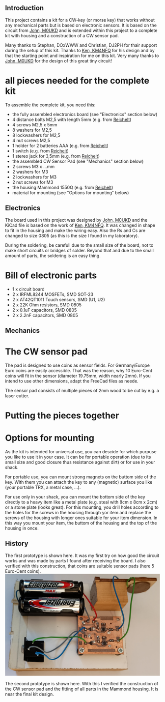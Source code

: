 ## Introduction ##

This project contains a kit for a CW-key (or morse key) that works without any mechanical parts but is based on electronic sensors. It is based on the circuit from [John, M0UKD](https://m0ukd.com/homebrew/capacitive-cw-touch-key-circuits/) and is extended within this project to a complete kit with housing and a construction of a CW sensor pad.

Many thanks to Stephan, DOxWWW and Christian, DJ2PH for thair support during the setup of this kit.
Thanks to [Ken, KM4NFQ](https://github.com/km4nfq/capacitive-touch-key) for his design and by that the starting point and inspiration for me on this kit.
Very many thanks to [John, M0UKD](https://m0ukd.com/homebrew/capacitive-cw-touch-key-circuits/) for the design of this great tiny circuit!

# all pieces needed for the complete kit #

To assemble the complete kit, you need this:
- the fully assembled electronics board (see "Electronics" section below)
- 4 distance bolts M2,5 with length 5mm (e.g. from [Reichelt](https://www.reichelt.de/de/de/shop/produkt/distanzbolzen_5_mm_m2_5-236284))
- 4 screws M2,5 x 5mm
- 8 washers for M2,5
- 8 lockwashers for M2,5
- 4 nut screws M2,5
- 1 holder for 2 batteries AAA (e.g. from [Reichelt](https://www.reichelt.de/de/de/shop/produkt/batteriehalter_fuer_2_microzellen_aaa_loetfahnen-57125))
- 1 switch (e.g. from [Reichelt](https://www.reichelt.de/de/de/shop/produkt/miniatur-kippschalter_ein-aus_3_a_125_v-359360))
- 1 stereo jack for 3,5mm (e.g. from [Reichelt](https://www.reichelt.de/de/de/shop/produkt/klinkeneinbaubuchse_3_5_mm_stereo-7301))
- the assembled CW Sensor Pad (see "Mechanics" section below)
- 2 screws M3 x ...mm
- 2 washers for M3
- 2 lockwashers for M3
- 2 nut screws for M3
- the housing Mammond 1550Q (e.g. from [Reichelt](https://www.reichelt.de/de/de/shop/produkt/alugehaeuse_1550_q_60_x_55_x_30_mm_aluminium-221407))
- material for mounting (see "Options for mounting" below)

## Electronics ##
The board used in this project was designed by [John, M0UKD](https://m0ukd.com/homebrew/capacitive-cw-touch-key-circuits/) and the KiCad file is based on the work of [Ken, KM4NFQ](https://github.com/km4nfq/capacitive-touch-key). It was changed in shape to fit in the housing and make the wiring easy. Also the Rs and Cs are changed to size 0805 (as this is the size I found in my laboratory).

During the soldering, be carefull due to the small size of the board, not to make short circuits or bridges of solder. Beyond that and due to the small amount of parts, the soldering is an easy thing.

# Bill of electronic parts #
- 1 x circuit board
- 2 x IRFML8244 MOSFETs, SMD SOT-23
- 2 x AT42QT1011 Touch sensors, SMD (U1, U2)
- 2 x 22K Ohm resistors, SMD 0805
- 2 x 0.1uF capacitors, SMD 0805
- 2 x 2.2nF capacitors, SMD 0805


## Mechanics ##

# The CW sensor pad #
The pad is designed to use coins as sensor fields. For Germany/Europe Euro coins are easily accessible. That was the reason, why 10 Euro-Cent coins will fit in the sensor (diameter 19.75mm, width nearly 2mm). If you intend to use other dimensions, adapt the FreeCad files as neede.

The sensor pad consists of multiple pieces of 2mm wood to be cut by e.g. a laser cutter. 


# Putting the pieces together #


# Options for mounting #
As the kit is intended for universal use, you can descide for which purpuse you like to use it in your case. It can be for portable operation (due to its small size and good closure thus resistance against dirt) or for use in your shack.

For portable use, you can mount strong magnets on the buttom side of the key. With them you can attach the key to any (magnetic) surface you like (your portable TRX, a metal case, ...).

For use only in your shack, you can mount the bottom side of the key directly to a heavy item like a metal plate (e.g. steal with 8cm x 8cm x 2cm) or a stone plate (looks great). For this mounting, you drill holes according to the holes for the screws in the housing through yor item and replace the screws of the housing with longer ones suitable for your item dimension. In this way you mount your item, the buttom of the housing and the top of the housing in once.


## History ##

The first prototype is shown here. It was my first try on how good the circuit works and was made by parts I found after receiving the board. I also verified with this construction, that coins are suitable sensor pads (here 5 Euro-Cent coins).
![first prototype of the kit](infos/pictures/first_prototype.jpg)

The second prototype is shown here. With this I verified the construction of the CW sensor pad and the fitting of all parts in the Mammond housing. It is near the final kit design.
